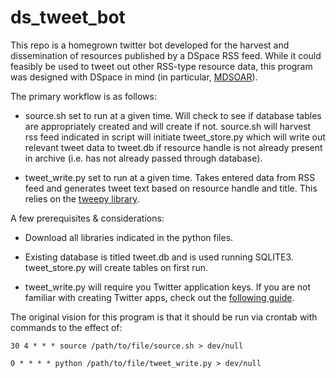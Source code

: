 # ds_tweet_bot

This repo is a homegrown twitter bot developed for the harvest and dissemination of resources published by a DSpace RSS feed. While it could feasibly be used to tweet out other RSS-type resource data, this program was designed with DSpace in mind (in particular, [MDSOAR](https://www.mdsoar.org)).

The primary workflow is as follows:

* source.sh set to run at a given time. Will check to see if database tables are appropriately created and will create if not. source.sh will harvest rss feed indicated in script will initiate tweet_store.py which will write out relevant tweet data to tweet.db if resource handle is not already present in archive (i.e. has not already passed through database).

* tweet_write.py set to run at a given time. Takes entered data from RSS feed and generates tweet text based on resource handle and title. This relies on the [tweepy library](https://github.com/tweepy/tweepy).

A few prerequisites & considerations:

* Download all libraries indicated in the python files.

* Existing database is titled tweet.db and is used running SQLITE3. tweet_store.py will create tables on first run.

* tweet_write.py will require you Twitter application keys. If you are not familiar with creating Twitter apps, check out the [following guide](https://www.digitalocean.com/community/tutorials/how-to-create-a-twitter-apphttps://www.digitalocean.com/community/tutorials/how-to-create-a-twitter-app).

The original vision for this program is that it should be run via crontab with commands to the effect of:

`30 4 * * * source /path/to/file/source.sh > dev/null`

`0 * * * * python /path/to/file/tweet_write.py > dev/null`

